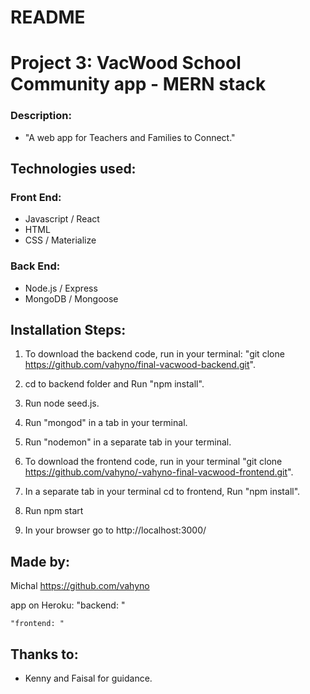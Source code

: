 # README

# Project 3: VacWood School Community app - MERN stack

### Description:
* "A web app for Teachers and Families to Connect."

## Technologies used:
### Front End:
* Javascript / React
* HTML
* CSS / Materialize
### Back End:
* Node.js / Express
* MongoDB / Mongoose

## Installation Steps:

1. To download the backend code, run in your terminal: "git clone https://github.com/vahyno/final-vacwood-backend.git".
2. cd to backend folder and Run "npm install".
3. Run node seed.js.
4. Run "mongod" in a tab in your terminal.
5. Run "nodemon" in a separate tab in your terminal.

6. To download the frontend code, run in your terminal "git clone https://github.com/vahyno/-vahyno-final-vacwood-frontend.git".
7. In a separate tab in your terminal cd to frontend, Run "npm install".
8. Run npm start
9. In your browser go to http://localhost:3000/


## Made by:
  Michal https://github.com/vahyno

  app on Heroku:
    "backend: "

    "frontend: "


## Thanks to:
* Kenny and Faisal for guidance.
